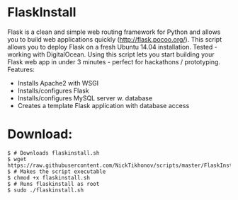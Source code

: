 # FlaskInstall
Flask is a clean and simple web routing framework for Python and allows you to build web applications quickly (http://flask.pocoo.org/). This script allows you to deploy Flask on a fresh Ubuntu 14.04 installation. Tested - working with DigitalOcean. Using this script lets you start building your Flask web app in under 3 minutes - perfect for hackathons / prototyping. Features: 

- Installs Apache2 with WSGI
- Installs/configures Flask
- Installs/configures MySQL server w. database
- Creates a template Flask application with database access

# Download:
```
$ # Downloads flaskinstall.sh
$ wget https://raw.githubusercontent.com/NickTikhonov/scripts/master/FlaskInstall/flaskinstall.sh
$ # Makes the script executable
$ chmod +x flaskinstall.sh
$ # Runs flaskinstall as root
$ sudo ./flaskinstall.sh
```
